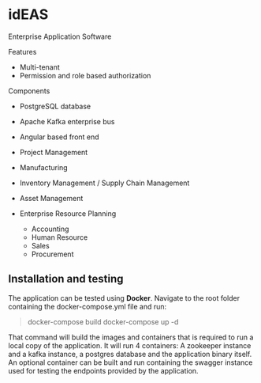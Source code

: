 # idEAS
Enterprise Application Software

Features
* Multi-tenant
* Permission and role based authorization

Components
* PostgreSQL database
* Apache Kafka enterprise bus
* Angular based front end



* Project Management
* Manufacturing
* Inventory Management / Supply Chain Management
* Asset Management
* Enterprise Resource Planning
  * Accounting
  * Human Resource
  * Sales
  * Procurement


## Installation and testing
The application can be tested using **Docker**. Navigate to the root folder containing the docker-compose.yml file and run:

> docker-compose build
> docker-compose up -d

That command will build the images and containers that is required to run a local copy of the application. It will run 4 containers: A zookeeper instance and a kafka instance, a postgres database and the application binary itself. An optional container can be built and run containing the swagger instance used for testing the endpoints provided by the application.